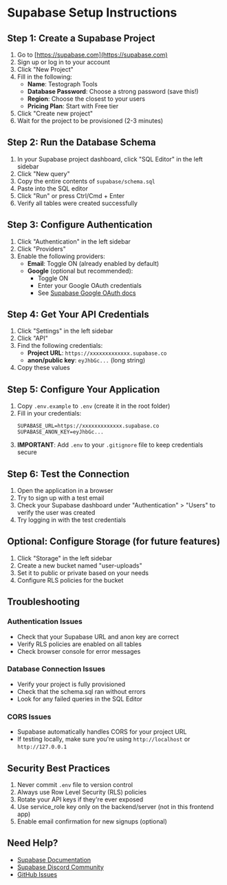 # Supabase Setup Instructions

## Step 1: Create a Supabase Project

1. Go to [https://supabase.com](https://supabase.com)
2. Sign up or log in to your account
3. Click "New Project"
4. Fill in the following:
   - **Name**: Testograph Tools
   - **Database Password**: Choose a strong password (save this!)
   - **Region**: Choose the closest to your users
   - **Pricing Plan**: Start with Free tier
5. Click "Create new project"
6. Wait for the project to be provisioned (2-3 minutes)

## Step 2: Run the Database Schema

1. In your Supabase project dashboard, click "SQL Editor" in the left sidebar
2. Click "New query"
3. Copy the entire contents of `supabase/schema.sql`
4. Paste into the SQL editor
5. Click "Run" or press Ctrl/Cmd + Enter
6. Verify all tables were created successfully

## Step 3: Configure Authentication

1. Click "Authentication" in the left sidebar
2. Click "Providers"
3. Enable the following providers:
   - **Email**: Toggle ON (already enabled by default)
   - **Google** (optional but recommended):
     - Toggle ON
     - Enter your Google OAuth credentials
     - See [Supabase Google OAuth docs](https://supabase.com/docs/guides/auth/social-login/auth-google)

## Step 4: Get Your API Credentials

1. Click "Settings" in the left sidebar
2. Click "API"
3. Find the following credentials:
   - **Project URL**: `https://xxxxxxxxxxxxx.supabase.co`
   - **anon/public key**: `eyJhbGc...` (long string)
4. Copy these values

## Step 5: Configure Your Application

1. Copy `.env.example` to `.env` (create it in the root folder)
2. Fill in your credentials:
   ```
   SUPABASE_URL=https://xxxxxxxxxxxxx.supabase.co
   SUPABASE_ANON_KEY=eyJhbGc...
   ```
3. **IMPORTANT**: Add `.env` to your `.gitignore` file to keep credentials secure

## Step 6: Test the Connection

1. Open the application in a browser
2. Try to sign up with a test email
3. Check your Supabase dashboard under "Authentication" > "Users" to verify the user was created
4. Try logging in with the test credentials

## Optional: Configure Storage (for future features)

1. Click "Storage" in the left sidebar
2. Create a new bucket named "user-uploads"
3. Set it to public or private based on your needs
4. Configure RLS policies for the bucket

## Troubleshooting

### Authentication Issues
- Check that your Supabase URL and anon key are correct
- Verify RLS policies are enabled on all tables
- Check browser console for error messages

### Database Connection Issues
- Verify your project is fully provisioned
- Check that the schema.sql ran without errors
- Look for any failed queries in the SQL Editor

### CORS Issues
- Supabase automatically handles CORS for your project URL
- If testing locally, make sure you're using `http://localhost` or `http://127.0.0.1`

## Security Best Practices

1. Never commit `.env` file to version control
2. Always use Row Level Security (RLS) policies
3. Rotate your API keys if they're ever exposed
4. Use service_role key only on the backend/server (not in this frontend app)
5. Enable email confirmation for new signups (optional)

## Need Help?

- [Supabase Documentation](https://supabase.com/docs)
- [Supabase Discord Community](https://discord.supabase.com)
- [GitHub Issues](https://github.com/supabase/supabase/issues)
